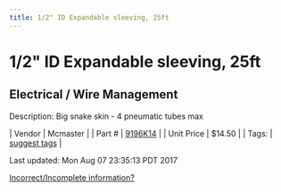 ```yaml
---
title: 1/2" ID Expandable sleeving, 25ft
---
```


# 1/2" ID Expandable sleeving, 25ft
## Electrical / Wire Management
Description: 	Big snake skin - 4 pneumatic tubes max 

| Vendor | Mcmaster | 
| Part # | [9196K14](https://www.mcmaster.com/#9196K14) | 
| Unit Price | $14.50 | 
| Tags: | [suggest tags](https://docs.google.com/forms/d/e/1FAIpQLSeWyY8v3RgOty-MyWmh9U0iivNYN_molChYyS-0U-o-kOAv_g/viewform) | 

Last updated: Mon Aug 07 23:35:13 PDT 2017

 [Incorrect/Incomplete information?](https://docs.google.com/forms/d/e/1FAIpQLSeWyY8v3RgOty-MyWmh9U0iivNYN_molChYyS-0U-o-kOAv_g/viewform)